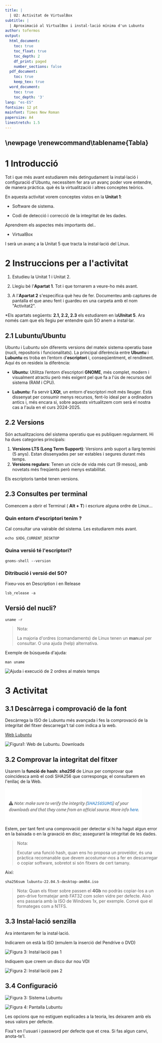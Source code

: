 ```yaml
---
title: |
  | U2: Activitat de VirtualBox 
subtitle: |
  | Aproximació al VirtualBox i instal·lació mínima d'un Lubuntu
author: tofermos
output:
  html_document:
    toc: true
    toc_float: true
    toc_depth: 2
    df_print: paged
    number_sections: false
  pdf_document: 
    toc: true
    keep_tex: true
  word_document:
    toc: true
    toc_depth: '3'
lang: "es-ES"
fontsize: 12 pt
mainfont: Times New Roman
papersize: A4
linestretch: 1.5
---
```


\newpage
\renewcommand\tablename{Tabla}
---


# 1 Introducció

Tot i que més avant estudiarem més detingudament la instal·lació i configuració d'Ubuntu, necessitem fer ara un avanç poder vore entendre, de manera práctica. què és la virtualització i altres conceptes teòrics.

En aquesta activitat vorem conceptes vistos en la **Unitat 1**:

* Software de sistema.

* Codi de detecció i correcció de la integritat de les dades.

Aprendrem els aspectes més importants del..

* VirtualBox

I serà un avanç a la Unitat 5 que tracta la instal·lació del Linux.

# 2 Instruccions per a l'activitat

1.  Estudieu la Unitat 1 i Unitat 2.

2.  Llegiu bé l'**Apartat 1**. Tot i que tornarem a veure-ho més avant.

3.  A l'**Apartat 2** s'especifica què heu de fer. Documenteu amb captures de pantalla el que aneu fent i guardeu en una carpeta amb el nom "Activitat2".

*Els apartats següents: **2.1, 2.2, 2.3** els estudiarem en la**UInitat 5**. Ara només cam que els llegiu per entendre quin SO anem a instal·lar.

## 2.1 Lubuntu/Ubuntu

Ubuntu i Lubuntu són diferents versions del mateix sistema operatiu base (nucli, repositoris i funcionalitats). La principal diferència entre **Ubuntu** i **Lubuntu** es troba en l’entorn d’**escriptori** i, conseqüentment, el rendiment. Aquí és on resideix la diferència:


- **Ubuntu**: Utilitza l’entorn d’escriptori **GNOME**, més complet, modern i visualment atractiu però més exigent pel que fa a l'ús de recursos del sistema (RAM i CPU).
  
- **Lubuntu**: Fa servir **LXQt**, un entorn d'escriptori molt més lleuger. Està dissenyat per consumir menys recursos, fent-lo ideal per a ordinadors antics i, més encara si, sobre aquests virtualitzem com serà el nostra cas a l'aula en el curs 2024-2025.

## 2.2 Versions

Són actualitzacions del sistema operatiu que es publiquen regularment. Hi ha dues categories principals:

1. **Versions LTS (Long Term Support)**: Versions amb suport a llarg termini (5 anys). Estan dissenyades per ser estables i segures durant més temps.
2. **Versions regulars**: Tenen un cicle de vida més curt (9 mesos), amb novetats més freqüents però menys estabilitat.

Els escriptoris també tenen versions.

## 2.3 Consultes per terminal

Comencem a obrir el Terminal ( **Alt + T**) i escriure alguna ordre de Linux...


### Quin entorn d'escriptori tenim ?

Cal consultar una vairable del sistema. Les estudiarem més avant.
```shell
echo $XDG_CURRENT_DESKTOP
```

### Quina versió té l'escriptori?

```shell
gnoms-shell --version
```

### Ditribució i versió del SO?

Fixeu-vos en Description i en Release

```shell
lsb_release -a
```

## Versió del nucli?

```shell
uname -r
```

> Nota:
>
>La majoria d'ordres (comandaments) de Linux tenen un **man**ual per consultar. O una ajuda (help) alternativa.

Exemple de búsqueda d'ajuda:
``` shell
man uname
```

![Ajuda i execució de 2 ordres al mateix temps](png/4en1.png)


# 3 Activitat

## 3.1 Descàrrega i comprovació de la font

Descàrrega la ISO de Lubuntu més avançada i fes la comprovació de la integritat del fitxer descarrega't tal com indica a la web.

[Web Lubuntu](https://lubuntu.me/downloads/)

![*Figura1: Web de Lubuntu. Downloads*](png/LubuntuWeb.png)

## 3.2 Comprovar la integritat del fitxer

Usarem la **funció de hash: *sha256*** de Linux per comprovar que coincidesca amb el codi SHA256 que corresponga; el consultarem en l'enllaç de la Web. 

![Enllaç codi SHA256](png/enllaçSHA.png)

Estem, per tant fent una comprovació per detectar si hi ha hagut algun error en la baixada o en la gravació en disc; assegurant la integritat de les dades.

> Nota:
>
>Excutar una funció hash, quan ens ho proposa un proveïdor, és una pràctica recomanable que devem acostumar-nos a fer en descarregar o copiar software, sobretot si són fitxers de cert tamany.

Així:

```shell
sha256sum lubuntu-22.04.5-desktop-amd64.iso 
```

>Nota:
> Quan els fitxer sobre passen el **4Gb** no podràs copiar-los a un pen-drive formatejar amb FAT32 com solen vidre per defecte.  Això ens passaria amb la ISO de Windows 1x, per exemple.
Convé que el formateges com a NTFS.

## 3.3 Instal·lació senzilla

Ara intentarem fer la instal·lació. 

Indicarem on està la ISO (emulem la inserció del Pendrive o DVD)

![*Figura 3: Instal·lació pas 1*](png/1InstalacioLubuntu.png)

Indiquem que creem un disco dur nou VDI

![*Figura 2: Instal·lació pas 2*](png/2InstalacioLubuntu.png)

## 3.4 Configuració

![*Figura 3: Sistema Lubuntu*](png/SistemaLubuntu.png)

![*Figura 4: Pantalla Lubuntu*](png/SistemaLubuntu.png)

Les opcions que no estiguen explicades a la teoria, les deixarem amb els seus valors per defecte.

Fixa't en l'usuari i password per defecte que et crea. Si fas algun canvi, anota-te'l.

